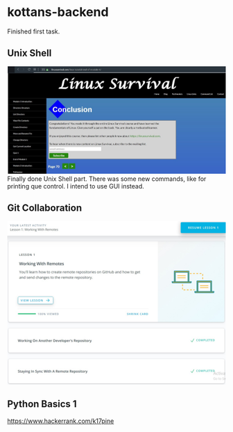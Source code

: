 # kottans-backend
Finished first task. 

## Unix Shell
![screen](materials/screen1.jpg)
Finally done Unix Shell part. There was some new commands, like for printing que control. I intend to use GUI instead. 

## Git Collaboration
![screen](task_git_collaboration/screen2.jpg)

## Python Basics 1
https://www.hackerrank.com/k17pine 